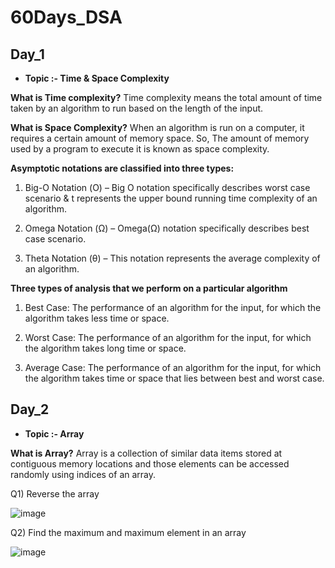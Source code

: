 # 60Days_DSA

## Day_1
- **Topic :- Time & Space Complexity**

**What is Time complexity?**
Time complexity means the total amount of time taken by an algorithm to run based on the length of the input.

**What is Space Complexity?**
When an algorithm is run on a computer, it requires a certain amount of memory space. So, The amount of memory used by a program to execute it is known as space complexity.

**Asymptotic notations are classified into three types:**
1) Big-O Notation (Ο) – Big O notation specifically describes worst case scenario & t represents the upper bound running time complexity of an algorithm.

2) Omega Notation (Ω) – Omega(Ω) notation specifically describes best case scenario.

3) Theta Notation (θ) – This notation represents the average complexity of an algorithm.

**Three types of analysis that we perform on a particular algorithm**
1) Best Case: The performance of an algorithm for the input, for which the algorithm takes less time or space.

2) Worst Case: The performance of an algorithm for the input, for which the algorithm takes long time or space.

3) Average Case: The performance of an algorithm for the input, for which the algorithm takes time or space that lies between best and worst case.
  
  
  
  
  
## Day_2
- **Topic :- Array**

**What is Array?**
Array is a collection of similar data items stored at contiguous memory locations and  those elements can be accessed randomly using indices of an array. 

Q1) Reverse the array

![image](https://user-images.githubusercontent.com/75212387/186051511-3b10fdd0-0bc4-4ff0-8a3e-c9a0ca86ebab.png)

Q2) Find the maximum and maximum element in an array

![image](https://user-images.githubusercontent.com/75212387/186146009-14b11ea6-81ed-4221-9a34-835b45776644.png)


